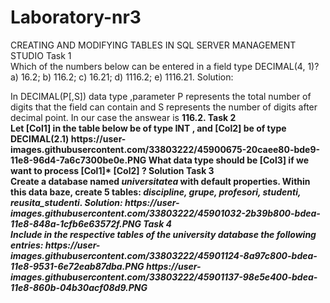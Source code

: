 # Laboratory-nr3
CREATING AND MODIFYING TABLES IN SQL SERVER MANAGEMENT STUDIO
<h>Task 1</h><br>
Which of the numbers below can be entered in a field type DECIMAL(4, 1)?
a) 16.2; b) 116.2; c) 16.21; d) 1116.2; e) 1116.21.
<h>Solution:</h>
<p> In DECIMAL(P[,S]) data type ,parameter P represents the total number of digits that the field can contain and S represents the number of digits after decimal point. In our case the answear is <b>116.2.
<h>Task 2<h><br>
Let [Col1] in the table below be of type INT , and [Col2] be of type DECIMAL(2.1) 
https://user-images.githubusercontent.com/33803222/45900675-20caee80-bde9-11e8-96d4-7a6c7300be0e.PNG
  What data type should be [Col3] if we want to process [Col1]* [Col2] ?
<h>Solution<h>
<h>Task 3<h><br> 
  Create a database named <i>universitatea</i> with default properties. Within this data baze, create 5 tables: <i>discipline, grupe, profesori, studenti, reusita_studenti.
<h>Solution:</h>  
  https://user-images.githubusercontent.com/33803222/45901032-2b39b800-bdea-11e8-848a-1cfb6e63572f.PNG
<h>Task 4<h><br>
Include in the respective tables of the university database the following entries:
  https://user-images.githubusercontent.com/33803222/45901124-8a97c800-bdea-11e8-9531-6e72eab87dba.PNG
  https://user-images.githubusercontent.com/33803222/45901137-98e5e400-bdea-11e8-860b-04b30acf08d9.PNG

